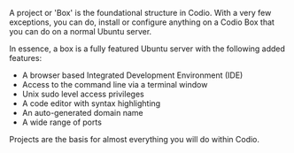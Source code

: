 
A project or 'Box' is the foundational structure in Codio. With a very few exceptions, you can do, install or configure anything on a Codio Box that you can do on a normal Ubuntu server. 

In essence, a box is a fully featured Ubuntu server with the following added features:

- A browser based Integrated Development Environment (IDE)
- Access to the command line via a terminal window
- Unix sudo level access privileges
- A code editor with syntax highlighting 
- An auto-generated domain name
- A wide range of ports



Projects are the basis for almost everything you will do within Codio. 
